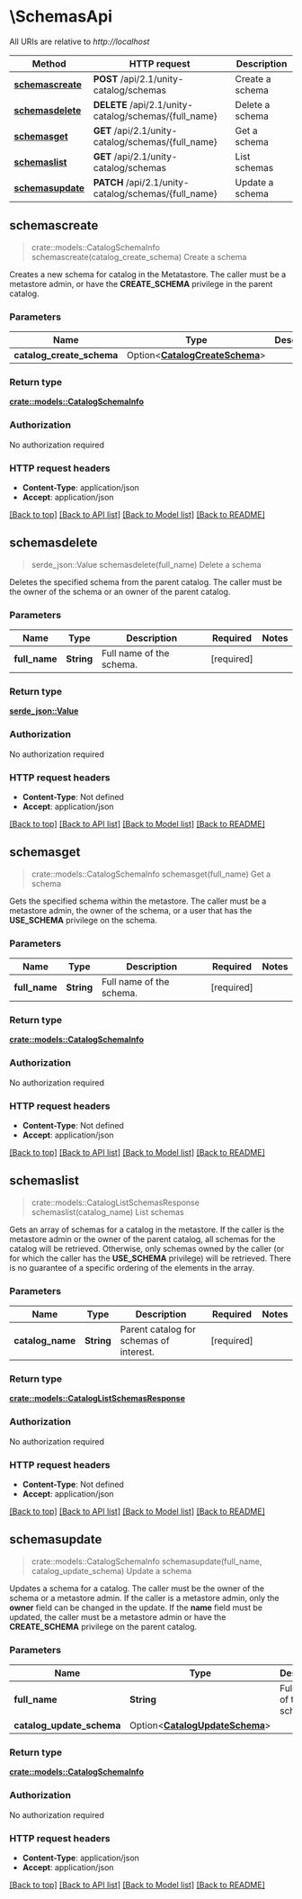 # \SchemasApi

All URIs are relative to *http://localhost*

Method | HTTP request | Description
------------- | ------------- | -------------
[**schemascreate**](SchemasApi.md#schemascreate) | **POST** /api/2.1/unity-catalog/schemas | Create a schema
[**schemasdelete**](SchemasApi.md#schemasdelete) | **DELETE** /api/2.1/unity-catalog/schemas/{full_name} | Delete a schema
[**schemasget**](SchemasApi.md#schemasget) | **GET** /api/2.1/unity-catalog/schemas/{full_name} | Get a schema
[**schemaslist**](SchemasApi.md#schemaslist) | **GET** /api/2.1/unity-catalog/schemas | List schemas
[**schemasupdate**](SchemasApi.md#schemasupdate) | **PATCH** /api/2.1/unity-catalog/schemas/{full_name} | Update a schema



## schemascreate

> crate::models::CatalogSchemaInfo schemascreate(catalog_create_schema)
Create a schema

Creates a new schema for catalog in the Metatastore. The caller must be a metastore admin, or have the **CREATE_SCHEMA** privilege in the parent catalog. 

### Parameters


Name | Type | Description  | Required | Notes
------------- | ------------- | ------------- | ------------- | -------------
**catalog_create_schema** | Option<[**CatalogCreateSchema**](CatalogCreateSchema.md)> |  |  |

### Return type

[**crate::models::CatalogSchemaInfo**](CatalogSchemaInfo.md)

### Authorization

No authorization required

### HTTP request headers

- **Content-Type**: application/json
- **Accept**: application/json

[[Back to top]](#) [[Back to API list]](../README.md#documentation-for-api-endpoints) [[Back to Model list]](../README.md#documentation-for-models) [[Back to README]](../README.md)


## schemasdelete

> serde_json::Value schemasdelete(full_name)
Delete a schema

Deletes the specified schema from the parent catalog. The caller must be the owner of the schema or an owner of the parent catalog. 

### Parameters


Name | Type | Description  | Required | Notes
------------- | ------------- | ------------- | ------------- | -------------
**full_name** | **String** | Full name of the schema. | [required] |

### Return type

[**serde_json::Value**](serde_json::Value.md)

### Authorization

No authorization required

### HTTP request headers

- **Content-Type**: Not defined
- **Accept**: application/json

[[Back to top]](#) [[Back to API list]](../README.md#documentation-for-api-endpoints) [[Back to Model list]](../README.md#documentation-for-models) [[Back to README]](../README.md)


## schemasget

> crate::models::CatalogSchemaInfo schemasget(full_name)
Get a schema

Gets the specified schema within the metastore. The caller must be a metastore admin, the owner of the schema, or a user that has the **USE_SCHEMA** privilege on the schema. 

### Parameters


Name | Type | Description  | Required | Notes
------------- | ------------- | ------------- | ------------- | -------------
**full_name** | **String** | Full name of the schema. | [required] |

### Return type

[**crate::models::CatalogSchemaInfo**](CatalogSchemaInfo.md)

### Authorization

No authorization required

### HTTP request headers

- **Content-Type**: Not defined
- **Accept**: application/json

[[Back to top]](#) [[Back to API list]](../README.md#documentation-for-api-endpoints) [[Back to Model list]](../README.md#documentation-for-models) [[Back to README]](../README.md)


## schemaslist

> crate::models::CatalogListSchemasResponse schemaslist(catalog_name)
List schemas

Gets an array of schemas for a catalog in the metastore. If the caller is the metastore admin or the owner of the parent catalog, all schemas for the catalog will be retrieved. Otherwise, only schemas owned by the caller (or for which the caller has the **USE_SCHEMA** privilege) will be retrieved. There is no guarantee of a specific ordering of the elements in the array. 

### Parameters


Name | Type | Description  | Required | Notes
------------- | ------------- | ------------- | ------------- | -------------
**catalog_name** | **String** | Parent catalog for schemas of interest. | [required] |

### Return type

[**crate::models::CatalogListSchemasResponse**](CatalogListSchemasResponse.md)

### Authorization

No authorization required

### HTTP request headers

- **Content-Type**: Not defined
- **Accept**: application/json

[[Back to top]](#) [[Back to API list]](../README.md#documentation-for-api-endpoints) [[Back to Model list]](../README.md#documentation-for-models) [[Back to README]](../README.md)


## schemasupdate

> crate::models::CatalogSchemaInfo schemasupdate(full_name, catalog_update_schema)
Update a schema

Updates a schema for a catalog. The caller must be the owner of the schema or a metastore admin. If the caller is a metastore admin, only the __owner__ field can be changed in the update. If the __name__ field must be updated, the caller must be a metastore admin or have the **CREATE_SCHEMA** privilege on the parent catalog. 

### Parameters


Name | Type | Description  | Required | Notes
------------- | ------------- | ------------- | ------------- | -------------
**full_name** | **String** | Full name of the schema. | [required] |
**catalog_update_schema** | Option<[**CatalogUpdateSchema**](CatalogUpdateSchema.md)> |  |  |

### Return type

[**crate::models::CatalogSchemaInfo**](CatalogSchemaInfo.md)

### Authorization

No authorization required

### HTTP request headers

- **Content-Type**: application/json
- **Accept**: application/json

[[Back to top]](#) [[Back to API list]](../README.md#documentation-for-api-endpoints) [[Back to Model list]](../README.md#documentation-for-models) [[Back to README]](../README.md)

